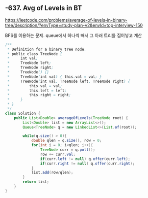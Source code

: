 ## -637. Avg of Levels in BT
https://leetcode.com/problems/average-of-levels-in-binary-tree/description/?envType=study-plan-v2&envId=top-interview-150

BFS를 이용하는 문제. 
queue에서 하나씩 빼서 그 아래 트리를 집어넣고 계산
```java
/**
 * Definition for a binary tree node.
 * public class TreeNode {
 *     int val;
 *     TreeNode left;
 *     TreeNode right;
 *     TreeNode() {}
 *     TreeNode(int val) { this.val = val; }
 *     TreeNode(int val, TreeNode left, TreeNode right) {
 *         this.val = val;
 *         this.left = left;
 *         this.right = right;
 *     }
 * }
 */
class Solution {
    public List<Double> averageOfLevels(TreeNode root) {
        List<Double> list = new ArrayList<>();
        Queue<TreeNode> q = new LinkedList<>(List.of(root));

        while(q.size() > 0){
            double qlen = q.size(), row = 0;
            for(int i = 0; i<qlen; i++){
                TreeNode curr = q.poll();
                row += curr.val;
                if(curr.left != null) q.offer(curr.left);
                if(curr.right != null) q.offer(curr.right);
            }
            list.add(row/qlen);
        }
        return list;
    }
}
```